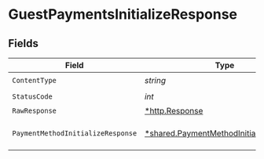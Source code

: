 # GuestPaymentsInitializeResponse


## Fields

| Field                                                                                             | Type                                                                                              | Required                                                                                          | Description                                                                                       |
| ------------------------------------------------------------------------------------------------- | ------------------------------------------------------------------------------------------------- | ------------------------------------------------------------------------------------------------- | ------------------------------------------------------------------------------------------------- |
| `ContentType`                                                                                     | *string*                                                                                          | :heavy_check_mark:                                                                                | N/A                                                                                               |
| `StatusCode`                                                                                      | *int*                                                                                             | :heavy_check_mark:                                                                                | N/A                                                                                               |
| `RawResponse`                                                                                     | [*http.Response](https://pkg.go.dev/net/http#Response)                                            | :heavy_minus_sign:                                                                                | N/A                                                                                               |
| `PaymentMethodInitializeResponse`                                                                 | [*shared.PaymentMethodInitializeResponse](../../models/shared/paymentmethodinitializeresponse.md) | :heavy_minus_sign:                                                                                | Payment token retrieved                                                                           |